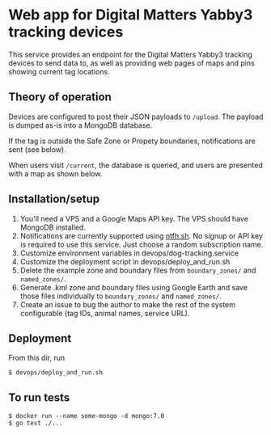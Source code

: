 # Web app for Digital Matters Yabby3 tracking devices
This service provides an endpoint for the Digital Matters Yabby3 tracking
devices to send data to, as well as providing web pages of maps and pins showing
current tag locations.

## Theory of operation

Devices are configured to post their JSON payloads to `/upload`. The payload is
dumped as-is into a MongoDB database.

If the tag is outside the Safe Zone or Propety boundaries, notifications are
sent (see below).

When users visit `/current`, the database is queried, and users are presented with a map as shown below.

## Installation/setup

1. You'll need a VPS and a Google Maps API key. The VPS should have MongoDB
   installed.
2. Notifications are currently supported using [ntfh.sh](https://ntfy.sh). No signup or API key is required to use this service. Just choose a random subscription name.
3. Customize environment variables in devops/dog-tracking.service
4. Customize the deployment script in devops/deploy_and_run.sh
5. Delete the example zone and boundary files from `boundary_zones/` and `named_zones/`.
6. Generate .kml zone and boundary files using Google Earth and save those files
   individually to `boundary_zones/` and `named_zones/`.
7. Create an issue to bug the author to make the rest of the system configurable
   (tag IDs, animal names, service URL).

## Deployment

From this dir, run

    $ devops/deploy_and_run.sh

## To run tests

    $ docker run --name some-mongo -d mongo:7.0
    $ go test ./...

